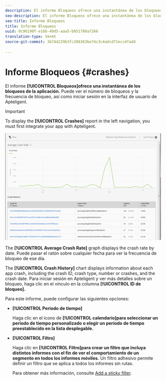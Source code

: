 ```yaml
---
description: El informe Bloqueos ofrece una instantánea de los bloqueos de la aplicación. Puede ver el número de bloqueos y la frecuencia de bloqueo, así como iniciar sesión en la interfaz de usuario de Apteligent.
seo-description: El informe Bloqueos ofrece una instantánea de los bloqueos de la aplicación. Puede ver el número de bloqueos y la frecuencia de bloqueo, así como iniciar sesión en la interfaz de usuario de Apteligent.
seo-title: Informe Bloqueos
title: Informe Bloqueos
uuid: 0c96190f-e16b-49d5-aaa5-b651780a7266
translation-type: tm+mt
source-git-commit: 3b744229b3fc288363be74c3c4adcd71ecc4fad4

---
```



# Informe Bloqueos {#crashes}

El informe **[!UICONTROL Bloqueos]ofrece una instantánea de los bloqueos de la aplicación.** Puede ver el número de bloqueos y la frecuencia de bloqueo, así como iniciar sesión en la interfaz de usuario de Apteligent.

>[!IMPORTANT]
>
>To display the **[!UICONTROL Crashes]** report in the left navigation, you must first integrate your app with Apteligent.

![bloqueos](assets/crashes.png)

The **[!UICONTROL Average Crash Rate]** graph displays the crash rate by date. Puede pasar el ratón sobre cualquier fecha para ver la frecuencia de bloqueo de ese día.

The **[!UICONTROL Crash History]** chart displays information about each app crash, including the crash ID, crash type, number or crashes, and the crash date. Para iniciar sesión en Apteligent y ver más detalles sobre un bloqueo, haga clic en el vínculo en la columna **[!UICONTROL ID de bloqueo].**

Para este informe, puede configurar las siguientes opciones:

* **[!UICONTROL Período de tiempo]**

   Haga clic en el icono de **[!UICONTROL calendario]para seleccionar un período de tiempo personalizado o elegir un período de tiempo preestablecido en la lista desplegable.**

* **[!UICONTROL Filtro]**

   Haga clic en **[!UICONTROL Filtro]para crear un filtro que incluya distintos informes con el fin de ver el comportamiento de un segmento en todos los informes móviles.** Un filtro adhesivo permite definir un filtro que se aplica a todos los informes sin rutas.

   Para obtener más información, consulte [Add a sticky filter](/help/using/usage/reports-customize/t-sticky-filter.md).